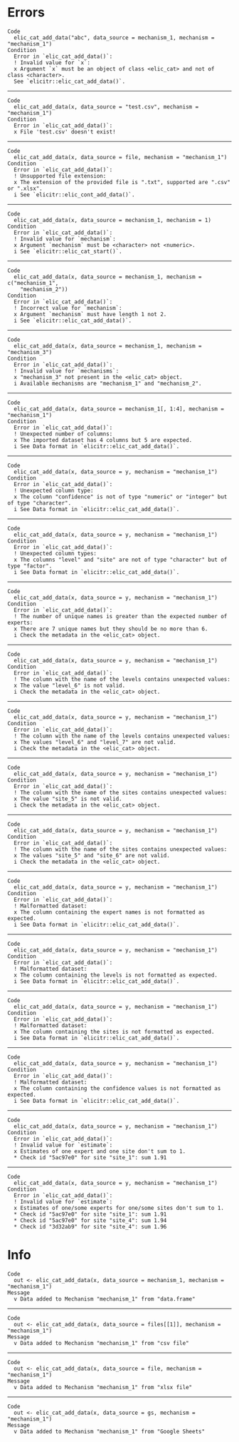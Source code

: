 # Errors

    Code
      elic_cat_add_data("abc", data_source = mechanism_1, mechanism = "mechanism_1")
    Condition
      Error in `elic_cat_add_data()`:
      ! Invalid value for `x`:
      x Argument `x` must be an object of class <elic_cat> and not of class <character>.
      See `elicitr::elic_cat_add_data()`.

---

    Code
      elic_cat_add_data(x, data_source = "test.csv", mechanism = "mechanism_1")
    Condition
      Error in `elic_cat_add_data()`:
      x File 'test.csv' doesn't exist!

---

    Code
      elic_cat_add_data(x, data_source = file, mechanism = "mechanism_1")
    Condition
      Error in `elic_cat_add_data()`:
      ! Unsupported file extension:
      x The extension of the provided file is ".txt", supported are ".csv" or ".xlsx".
      i See `elicitr::elic_cont_add_data()`.

---

    Code
      elic_cat_add_data(x, data_source = mechanism_1, mechanism = 1)
    Condition
      Error in `elic_cat_add_data()`:
      ! Invalid value for `mechanism`:
      x Argument `mechanism` must be <character> not <numeric>.
      i See `elicitr::elic_cat_start()`.

---

    Code
      elic_cat_add_data(x, data_source = mechanism_1, mechanism = c("mechanism_1",
        "mechanism_2"))
    Condition
      Error in `elic_cat_add_data()`:
      ! Incorrect value for `mechanism`:
      x Argument `mechanism` must have length 1 not 2.
      i See `elicitr::elic_cat_add_data()`.

---

    Code
      elic_cat_add_data(x, data_source = mechanism_1, mechanism = "mechanism_3")
    Condition
      Error in `elic_cat_add_data()`:
      ! Invalid value for `mechanisms`:
      x "mechanism_3" not present in the <elic_cat> object.
      i Available mechanisms are "mechanism_1" and "mechanism_2".

---

    Code
      elic_cat_add_data(x, data_source = mechanism_1[, 1:4], mechanism = "mechanism_1")
    Condition
      Error in `elic_cat_add_data()`:
      ! Unexpected number of columns:
      x The imported dataset has 4 columns but 5 are expected.
      i See Data format in `elicitr::elic_cat_add_data()`.

---

    Code
      elic_cat_add_data(x, data_source = y, mechanism = "mechanism_1")
    Condition
      Error in `elic_cat_add_data()`:
      ! Unexpected column type:
      x The column "confidence" is not of type "numeric" or "integer" but of type "character".
      i See Data format in `elicitr::elic_cat_add_data()`.

---

    Code
      elic_cat_add_data(x, data_source = y, mechanism = "mechanism_1")
    Condition
      Error in `elic_cat_add_data()`:
      ! Unexpected column types:
      x The columns "level" and "site" are not of type "character" but of type "factor".
      i See Data format in `elicitr::elic_cat_add_data()`.

---

    Code
      elic_cat_add_data(x, data_source = y, mechanism = "mechanism_1")
    Condition
      Error in `elic_cat_add_data()`:
      ! The number of unique names is greater than the expected number of experts:
      x There are 7 unique names but they should be no more than 6.
      i Check the metadata in the <elic_cat> object.

---

    Code
      elic_cat_add_data(x, data_source = y, mechanism = "mechanism_1")
    Condition
      Error in `elic_cat_add_data()`:
      ! The column with the name of the levels contains unexpected values:
      x The value "level_6" is not valid.
      i Check the metadata in the <elic_cat> object.

---

    Code
      elic_cat_add_data(x, data_source = y, mechanism = "mechanism_1")
    Condition
      Error in `elic_cat_add_data()`:
      ! The column with the name of the levels contains unexpected values:
      x The values "level_6" and "level_7" are not valid.
      i Check the metadata in the <elic_cat> object.

---

    Code
      elic_cat_add_data(x, data_source = y, mechanism = "mechanism_1")
    Condition
      Error in `elic_cat_add_data()`:
      ! The column with the name of the sites contains unexpected values:
      x The value "site_5" is not valid.
      i Check the metadata in the <elic_cat> object.

---

    Code
      elic_cat_add_data(x, data_source = y, mechanism = "mechanism_1")
    Condition
      Error in `elic_cat_add_data()`:
      ! The column with the name of the sites contains unexpected values:
      x The values "site_5" and "site_6" are not valid.
      i Check the metadata in the <elic_cat> object.

---

    Code
      elic_cat_add_data(x, data_source = y, mechanism = "mechanism_1")
    Condition
      Error in `elic_cat_add_data()`:
      ! Malformatted dataset:
      x The column containing the expert names is not formatted as expected.
      i See Data format in `elicitr::elic_cat_add_data()`.

---

    Code
      elic_cat_add_data(x, data_source = y, mechanism = "mechanism_1")
    Condition
      Error in `elic_cat_add_data()`:
      ! Malformatted dataset:
      x The column containing the levels is not formatted as expected.
      i See Data format in `elicitr::elic_cat_add_data()`.

---

    Code
      elic_cat_add_data(x, data_source = y, mechanism = "mechanism_1")
    Condition
      Error in `elic_cat_add_data()`:
      ! Malformatted dataset:
      x The column containing the sites is not formatted as expected.
      i See Data format in `elicitr::elic_cat_add_data()`.

---

    Code
      elic_cat_add_data(x, data_source = y, mechanism = "mechanism_1")
    Condition
      Error in `elic_cat_add_data()`:
      ! Malformatted dataset:
      x The column containing the confidence values is not formatted as expected.
      i See Data format in `elicitr::elic_cat_add_data()`.

---

    Code
      elic_cat_add_data(x, data_source = y, mechanism = "mechanism_1")
    Condition
      Error in `elic_cat_add_data()`:
      ! Invalid value for `estimate`:
      x Estimates of one expert and one site don't sum to 1.
      * Check id "5ac97e0" for site "site_1": sum 1.91

---

    Code
      elic_cat_add_data(x, data_source = y, mechanism = "mechanism_1")
    Condition
      Error in `elic_cat_add_data()`:
      ! Invalid value for `estimate`:
      x Estimates of one/some experts for one/some sites don't sum to 1.
      * Check id "5ac97e0" for site "site_1": sum 1.91
      * Check id "5ac97e0" for site "site_4": sum 1.94
      * Check id "3d32ab9" for site "site_4": sum 1.96

# Info

    Code
      out <- elic_cat_add_data(x, data_source = mechanism_1, mechanism = "mechanism_1")
    Message
      v Data added to Mechanism "mechanism_1" from "data.frame"

---

    Code
      out <- elic_cat_add_data(x, data_source = files[[1]], mechanism = "mechanism_1")
    Message
      v Data added to Mechanism "mechanism_1" from "csv file"

---

    Code
      out <- elic_cat_add_data(x, data_source = file, mechanism = "mechanism_1")
    Message
      v Data added to Mechanism "mechanism_1" from "xlsx file"

---

    Code
      out <- elic_cat_add_data(x, data_source = gs, mechanism = "mechanism_1")
    Message
      v Data added to Mechanism "mechanism_1" from "Google Sheets"


